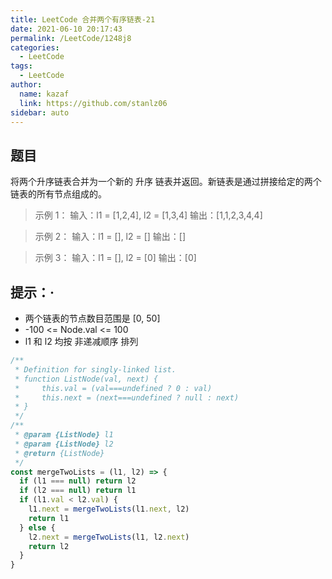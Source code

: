 ```yaml
---
title: LeetCode 合并两个有序链表-21
date: 2021-06-10 20:17:43
permalink: /LeetCode/1248j8
categories:
  - LeetCode
tags:
  - LeetCode
author:
  name: kazaf
  link: https://github.com/stanlz06
sidebar: auto
---
```


## 题目

将两个升序链表合并为一个新的 升序 链表并返回。新链表是通过拼接给定的两个链表的所有节点组成的。

> 示例 1：
> 输入：l1 = [1,2,4], l2 = [1,3,4]
> 输出：[1,1,2,3,4,4]

> 示例 2：
> 输入：l1 = [], l2 = []
> 输出：[]

> 示例 3：
> 输入：l1 = [], l2 = [0]
> 输出：[0]

## 提示：·

- 两个链表的节点数目范围是 [0, 50]
- -100 <= Node.val <= 100
- l1 和 l2 均按 非递减顺序 排列

```js
/**
 * Definition for singly-linked list.
 * function ListNode(val, next) {
 *     this.val = (val===undefined ? 0 : val)
 *     this.next = (next===undefined ? null : next)
 * }
 */
/**
 * @param {ListNode} l1
 * @param {ListNode} l2
 * @return {ListNode}
 */
const mergeTwoLists = (l1, l2) => {
  if (l1 === null) return l2
  if (l2 === null) return l1
  if (l1.val < l2.val) {
    l1.next = mergeTwoLists(l1.next, l2)
    return l1
  } else {
    l2.next = mergeTwoLists(l1, l2.next)
    return l2
  }
}
```
